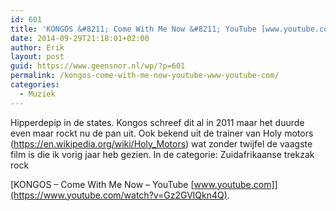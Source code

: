 ```yaml
---
id: 601
title: 'KONGOS &#8211; Come With Me Now &#8211; YouTube [www.youtube.com]'
date: 2014-09-29T21:18:01+02:00
author: Erik
layout: post
guid: https://www.geensnor.nl/wp/?p=601
permalink: /kongos-come-with-me-now-youtube-www-youtube-com/
categories:
  - Muziek
---
```

Hipperdepip in de states. Kongos schreef dit al in 2011 maar het duurde even maar rockt nu de pan uit. Ook bekend uit de trainer van Holy motors (https://en.wikipedia.org/wiki/Holy_Motors) wat zonder twijfel de vaagste film is die ik vorig jaar heb gezien. In de categorie: Zuidafrikaanse trekzak rock

[KONGOS &#8211; Come With Me Now &#8211; YouTube [www.youtube.com]](https://www.youtube.com/watch?v=Gz2GVlQkn4Q).